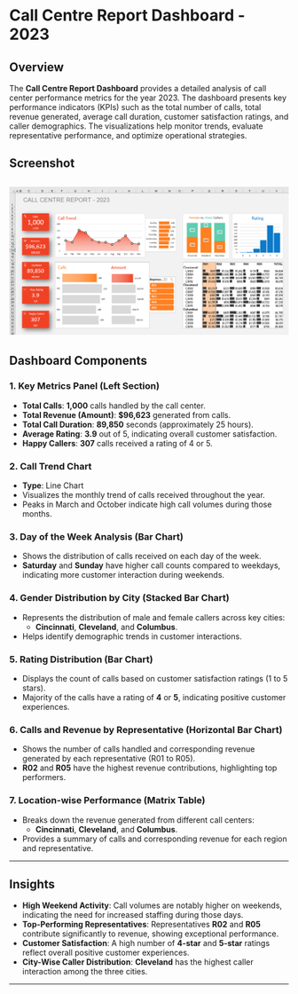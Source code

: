 # Call Centre Report Dashboard - 2023

## Overview

The **Call Centre Report Dashboard** provides a detailed analysis of call center performance metrics for the year 2023. The dashboard presents key performance indicators (KPIs) such as the total number of calls, total revenue generated, average call duration, customer satisfaction ratings, and caller demographics. The visualizations help monitor trends, evaluate representative performance, and optimize operational strategies.

## Screenshot

![Call Centre Report Dashboard](Call_Center_Report_Analysis.png)
---

## Dashboard Components

### 1. **Key Metrics Panel (Left Section)**
   - **Total Calls**: **1,000** calls handled by the call center.
   - **Total Revenue (Amount)**: **$96,623** generated from calls.
   - **Total Call Duration**: **89,850** seconds (approximately 25 hours).
   - **Average Rating**: **3.9** out of 5, indicating overall customer satisfaction.
   - **Happy Callers**: **307** calls received a rating of 4 or 5.

### 2. **Call Trend Chart**
   - **Type**: Line Chart  
   - Visualizes the monthly trend of calls received throughout the year.  
   - Peaks in March and October indicate high call volumes during those months.

### 3. **Day of the Week Analysis (Bar Chart)**
   - Shows the distribution of calls received on each day of the week.
   - **Saturday** and **Sunday** have higher call counts compared to weekdays, indicating more customer interaction during weekends.

### 4. **Gender Distribution by City (Stacked Bar Chart)**
   - Represents the distribution of male and female callers across key cities:
     - **Cincinnati**, **Cleveland**, and **Columbus**.
   - Helps identify demographic trends in customer interactions.

### 5. **Rating Distribution (Bar Chart)**
   - Displays the count of calls based on customer satisfaction ratings (1 to 5 stars).
   - Majority of the calls have a rating of **4** or **5**, indicating positive customer experiences.

### 6. **Calls and Revenue by Representative (Horizontal Bar Chart)**
   - Shows the number of calls handled and corresponding revenue generated by each representative (R01 to R05).
   - **R02** and **R05** have the highest revenue contributions, highlighting top performers.

### 7. **Location-wise Performance (Matrix Table)**
   - Breaks down the revenue generated from different call centers:
     - **Cincinnati**, **Cleveland**, and **Columbus**.
   - Provides a summary of calls and corresponding revenue for each region and representative.

---

## Insights

- **High Weekend Activity**: Call volumes are notably higher on weekends, indicating the need for increased staffing during those days.
- **Top-Performing Representatives**: Representatives **R02** and **R05** contribute significantly to revenue, showing exceptional performance.
- **Customer Satisfaction**: A high number of **4-star** and **5-star** ratings reflect overall positive customer experiences.
- **City-Wise Caller Distribution**: **Cleveland** has the highest caller interaction among the three cities.

---



